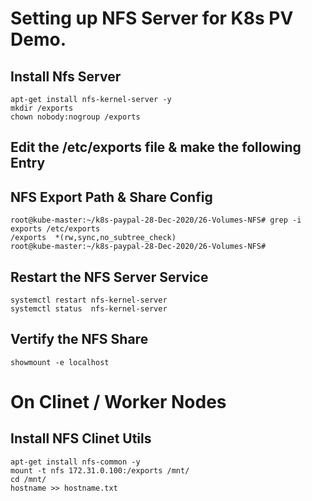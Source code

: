 # Setting up NFS Server for K8s PV Demo. 

## Install Nfs Server 
```
apt-get install nfs-kernel-server -y 
mkdir /exports
chown nobody:nogroup /exports
```

## Edit the /etc/exports file & make the following Entry 
## NFS Export Path & Share Config
```
root@kube-master:~/k8s-paypal-28-Dec-2020/26-Volumes-NFS# grep -i exports /etc/exports
/exports  *(rw,sync,no_subtree_check)
root@kube-master:~/k8s-paypal-28-Dec-2020/26-Volumes-NFS#
```

## Restart the NFS Server Service
```
systemctl restart nfs-kernel-server
systemctl status  nfs-kernel-server
```

## Vertify the NFS Share
```
showmount -e localhost 
```


# On Clinet / Worker Nodes 

## Install NFS Clinet Utils 
```
apt-get install nfs-common -y
mount -t nfs 172.31.0.100:/exports /mnt/
cd /mnt/
hostname >> hostname.txt
```

